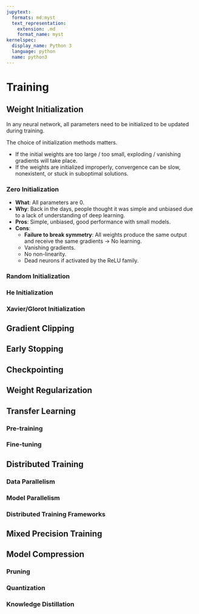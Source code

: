 ```yaml
---
jupytext:
  formats: md:myst
  text_representation:
    extension: .md
    format_name: myst
kernelspec:
  display_name: Python 3
  language: python
  name: python3
---
```

# Training
## Weight Initialization
In any neural network, all parameters need to be initialized to be updated during training.

The choice of initialization methods matters.
- If the initial weights are too large / too small, exploding / vanishing gradients will take place.
- If the weights are initialized improperly, convergence can be slow, nonexistent, or stuck in suboptimal solutions.

### Zero Initialization
- **What**: All parameters are 0.
- **Why**: Back in the days, people thought it was simple and unbiased due to a lack of understanding of deep learning.
- **Pros**: Simple, unbiased, good performance with small models.
- **Cons**:
    - **Failure to break symmetry**: All weights produce the same output and receive the same gradients $\rightarrow$ No learning.
	- Vanishing gradients.
	- No non-linearity.
	- Dead neurons if activated by the ReLU family.

### Random Initialization
### He Initialization
### Xavier/Glorot Initialization

## Gradient Clipping

## Early Stopping

## Checkpointing

## Weight Regularization

## Transfer Learning
### Pre-training
### Fine-tuning

## Distributed Training
### Data Parallelism
### Model Parallelism
### Distributed Training Frameworks

## Mixed Precision Training

## Model Compression
### Pruning
### Quantization
### Knowledge Distillation